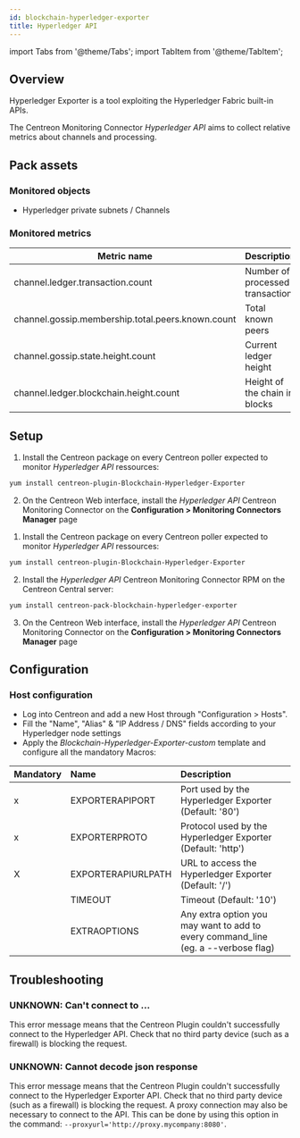 ```yaml
---
id: blockchain-hyperledger-exporter
title: Hyperledger API
---
```

import Tabs from '@theme/Tabs';
import TabItem from '@theme/TabItem';


## Overview

Hyperledger Exporter is a tool exploiting the Hyperledger Fabric built-in APIs.

The Centreon Monitoring Connector *Hyperledger API* aims to collect relative metrics about
channels and processing.

## Pack assets

### Monitored objects

* Hyperledger private subnets / Channels 

### Monitored metrics

<Tabs groupId="sync">
<TabItem value="Channels" label="Channels">

| Metric name                                       | Description                     |
|-------------------------------------------------- |---------------------------------|
| channel.ledger.transaction.count                  | Number of processed transaction |
| channel.gossip.membership.total.peers.known.count | Total known peers               | 
| channel.gossip.state.height.count                 | Current ledger height           |
| channel.ledger.blockchain.height.count            | Height of the chain in blocks   |

</TabItem>
</Tabs>

## Setup

<Tabs groupId="sync">
<TabItem value="Online License" label="Online License">

1. Install the Centreon package on every Centreon poller expected to monitor *Hyperledger API* ressources:

```bash
yum install centreon-plugin-Blockchain-Hyperledger-Exporter
```

2. On the Centreon Web interface, install the *Hyperledger API* Centreon Monitoring Connector on the **Configuration > Monitoring Connectors Manager** page

</TabItem>
<TabItem value="Offline License" label="Offline License">

1. Install the Centreon package on every Centreon poller expected to monitor *Hyperledger API* ressources:

```bash
yum install centreon-plugin-Blockchain-Hyperledger-Exporter
```

2. Install the *Hyperledger API* Centreon Monitoring Connector RPM on the Centreon Central server:

```bash
yum install centreon-pack-blockchain-hyperledger-exporter
```

3. On the Centreon Web interface, install the *Hyperledger API* Centreon Monitoring Connector on the **Configuration > Monitoring Connectors Manager** page

</TabItem>
</Tabs>

## Configuration

### Host configuration

* Log into Centreon and add a new Host through "Configuration > Hosts".
* Fill the "Name", "Alias" & "IP Address / DNS" fields according to your Hyperledger node settings
* Apply the *Blockchain-Hyperledger-Exporter-custom* template and configure all the mandatory Macros:

| Mandatory | Name               | Description                                                                        |
|:----------|:-------------------|:-----------------------------------------------------------------------------------|
|    x      | EXPORTERAPIPORT    | Port used by the Hyperledger Exporter (Default: '80')                              |
|    x      | EXPORTERPROTO      | Protocol used by the Hyperledger Exporter (Default: 'http')                        |
|    X      | EXPORTERAPIURLPATH | URL to access the Hyperledger Exporter (Default: '/')                              |
|           | TIMEOUT            | Timeout (Default: '10')                                                            |
|           | EXTRAOPTIONS       | Any extra option you may want to add to every command\_line (eg. a --verbose flag) |

## Troubleshooting 

### UNKNOWN: Can't connect to ... 

This error message means that the Centreon Plugin couldn't successfully connect to the Hyperledger API. Check that no third party
device (such as a firewall) is blocking the request. 

### UNKNOWN: Cannot decode json response

This error message means that the Centreon Plugin couldn't successfully connect to the Hyperledger Exporter API. Check that no third party
device (such as a firewall) is blocking the request. A proxy connection may also be necessary to connect to the API.
This can be done by using this option in the command: ```--proxyurl='http://proxy.mycompany:8080'```.